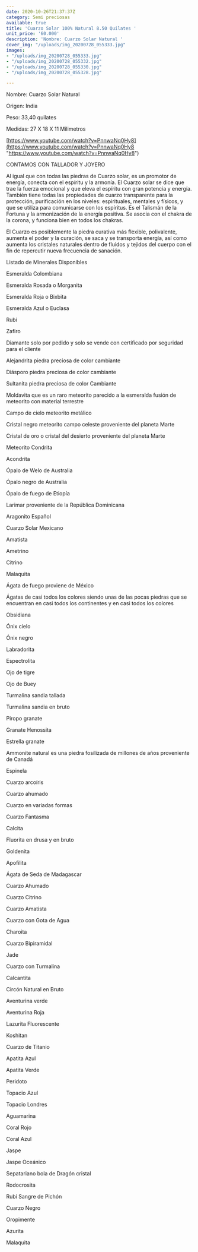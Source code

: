 ```yaml
---
date: 2020-10-26T21:37:37Z
category: Semi preciosas
available: true
title: 'Cuarzo Solar 100% Natural 8.50 Quilates '
unit_price: '60.000'
description: 'Nombre: Cuarzo Solar Natural '
cover_img: "/uploads/img_20200728_055333.jpg"
images:
- "/uploads/img_20200728_055333.jpg"
- "/uploads/img_20200728_055332.jpg"
- "/uploads/img_20200728_055330.jpg"
- "/uploads/img_20200728_055328.jpg"

---
```

Nombre: Cuarzo Solar Natural 

Origen: India

Peso: 33,40 quilates

Medidas: 27 X 18 X 11 Milimetros 

[https://www.youtube.com/watch?v=PnnwaNq0Hy8](https://www.youtube.com/watch?v=PnnwaNq0Hy8 "https://www.youtube.com/watch?v=PnnwaNq0Hy8")

CONTAMOS CON TALLADOR Y JOYERO 

Al igual que con todas las piedras de Cuarzo solar, es un promotor de energía, conecta con el espíritu y la armonía. El Cuarzo solar se dice que trae la fuerza emocional y que eleva el espíritu con gran potencia y energía. También tiene todas las propiedades de cuarzo transparente para la protección, purificación en los niveles: espirituales, mentales y físicos, y que se utiliza para comunicarse con los espíritus. Es el Talismán de la Fortuna y la armonización de la energía positiva. Se asocia con el chakra de la corona, y funciona bien en todos los chakras.

El Cuarzo es posiblemente la piedra curativa más flexible, polivalente, aumenta el poder y la curación, se saca y se transporta energía, así como aumenta los cristales naturales dentro de fluidos y tejidos del cuerpo con el fin de repercutir nueva frecuencia de sanación.

Listado de Minerales Disponibles

Esmeralda Colombiana 

Esmeralda Rosada o Morganita

Esmeralda Roja o Bixbita

Esmeralda Azul o Euclasa 

Rubí 

Zafiro 

Diamante solo por pedido y solo se vende con certificado por seguridad para el cliente

Alejandrita piedra preciosa de color cambiante 

Diásporo piedra preciosa de color cambiante 

Sultanita piedra preciosa de color Cambiante 

Moldavita que es un raro meteorito parecido a la esmeralda fusión de meteorito con material terrestre 

Campo de cielo meteorito metálico 

Cristal negro meteorito campo celeste proveniente del planeta Marte 

Cristal de oro o cristal del desierto proveniente del planeta Marte 

Meteorito Condrita 

Acondrita 

Ópalo de Welo de Australia 

Ópalo negro de Australia 

Ópalo de fuego de Etiopía 

Larimar proveniente de la República Dominicana 

Aragonito Español 

Cuarzo Solar Mexicano 

Amatista 

Ametrino 

Citrino 

Malaquita 

Ágata de fuego proviene de México 

Ágatas de casi todos los colores siendo unas de las pocas piedras que se encuentran en casi todos los continentes y en casi todos los colores 

Obsidiana 

Ónix cielo 

Ónix negro 

Labradorita 

Espectrolita

Ojo de tigre 

Ojo de Buey

Turmalina sandia tallada 

Turmalina sandia en bruto 

Piropo granate 

Granate Henossita

Estrella granate 

Ammonite natural es una piedra fosilizada de millones de años proveniente de Canadá 

Espinela 

Cuarzo arcoíris 

Cuarzo ahumado 

Cuarzo en variadas formas 

Cuarzo Fantasma 

Calcita 

Fluorita en drusa y en bruto 

Goldenita 

Apofilita 

Ágata de Seda de Madagascar 

Cuarzo Ahumado 

Cuarzo Citrino 

Cuarzo Amatista 

Cuarzo con Gota de Agua 

Charoita 

Cuarzo Bipiramidal 

Jade 

Cuarzo con Turmalina

Calcantita

Circón Natural en Bruto

Aventurina verde 

Aventurina Roja

Lazurita Fluorescente 

Koshitan

Cuarzo de Titanio

Apatita Azul 

Apatita Verde 

Peridoto

Topacio Azul 

Topacio Londres

Aguamarina 

Coral Rojo 

Coral Azul 

Jaspe 

Jaspe Oceánico 

Sepatariano bola de Dragón cristal 

Rodocrosita 

Rubí Sangre de Pichón 

Cuarzo Negro 

Oropimente 

Azurita 

Malaquita